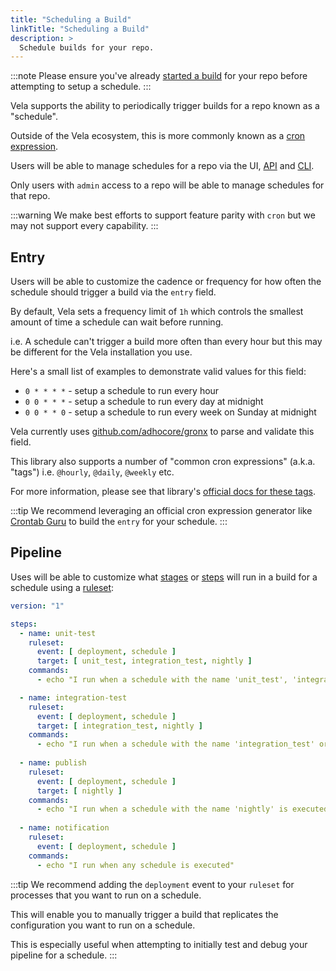 ```yaml
---
title: "Scheduling a Build"
linkTitle: "Scheduling a Build"
description: >
  Schedule builds for your repo.
---
```


:::note
Please ensure you've already [started a build](/docs/usage/start_build/) for your repo before attempting to setup a schedule.
:::

Vela supports the ability to periodically trigger builds for a repo known as a "schedule".

Outside of the Vela ecosystem, this is more commonly known as a [cron expression](https://en.wikipedia.org/wiki/Cron).

Users will be able to manage schedules for a repo via the UI, [API](/docs/reference/api/schedule/) and [CLI](/docs/reference/cli/schedule/).

Only users with `admin` access to a repo will be able to manage schedules for that repo.

:::warning
We make best efforts to support feature parity with `cron` but we may not support every capability.
:::

## Entry

Users will be able to customize the cadence or frequency for how often the schedule should trigger a build via the `entry` field.

By default, Vela sets a frequency limit of `1h` which controls the smallest amount of time a schedule can wait before running.

i.e. A schedule can't trigger a build more often than every hour but this may be different for the Vela installation you use.

Here's a small list of examples to demonstrate valid values for this field:

* `0 * * * *` - setup a schedule to run every hour
* `0 0 * * *` - setup a schedule to run every day at midnight
* `0 0 * * 0` - setup a schedule to run every week on Sunday at midnight

Vela currently uses [github.com/adhocore/gronx](https://github.com/adhocore/gronx) to parse and validate this field.

This library also supports a number of "common cron expressions" (a.k.a. "tags") i.e. `@hourly`, `@daily`, `@weekly` etc.

For more information, please see that library's [official docs for these tags](https://github.com/adhocore/gronx#tags).

:::tip
We recommend leveraging an official cron expression generator like [Crontab Guru](https://crontab.guru/) to build the `entry` for your schedule.
:::

## Pipeline

Uses will be able to customize what [stages](/docs/tour/stages/) or [steps](/docs/tour/steps/) will run in a build for a schedule using a [ruleset](/docs/tour/rulesets/):

```yaml
version: "1"

steps:
  - name: unit-test
    ruleset:
      event: [ deployment, schedule ]
      target: [ unit_test, integration_test, nightly ]
    commands:
      - echo "I run when a schedule with the name 'unit_test', 'integration_test' or 'nightly' is executed"

  - name: integration-test
    ruleset:
      event: [ deployment, schedule ]
      target: [ integration_test, nightly ]
    commands:
      - echo "I run when a schedule with the name 'integration_test' or 'nightly' is executed"
      
  - name: publish
    ruleset:
      event: [ deployment, schedule ]
      target: [ nightly ]
    commands:
      - echo "I run when a schedule with the name 'nightly' is executed"
      
  - name: notification
    ruleset:
      event: [ deployment, schedule ]
    commands:
      - echo "I run when any schedule is executed"
```

:::tip
We recommend adding the `deployment` event to your `ruleset` for processes that you want to run on a schedule.

This will enable you to manually trigger a build that replicates the configuration you want to run on a schedule.

This is especially useful when attempting to initially test and debug your pipeline for a schedule.
:::